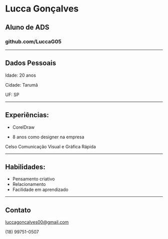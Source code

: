# Lucca Gonçalves 
## Aluno de ADS
### github.com/LuccaG05
----
## Dados Pessoais
Idade: 20 anos

Cidade: Tarumã

UF: SP

----
## Experiências:
- CorelDraw

- 8 anos como designer na empresa 

Celso Comunicação Visual e Gráfica Rápida

----
## Habilidades:

- Pensamento criativo
- Relacionamento 
- Facilidade em aprendizado
----
## Contato
luccagoncalves00@gmail.com

(18) 99751-0507
